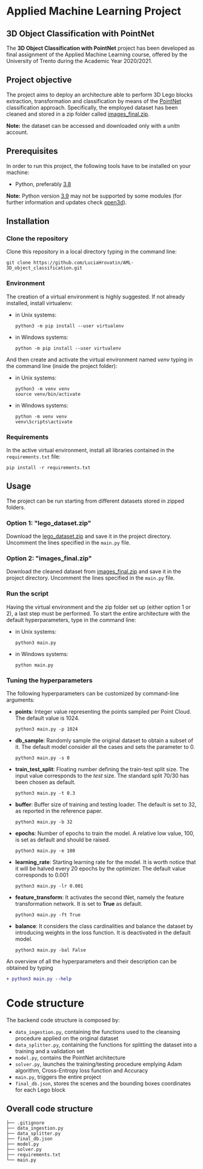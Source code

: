 # Applied Machine Learning Project
## 3D Object Classification with PointNet

The **3D Object Classification with PointNet** project has been developed as final assignment of the Applied Machine Learning course, offered by the University of Trento during the Academic Year 2020/2021.

## Project objective 
The project aims to deploy an architecture able to perform 3D Lego blocks extraction, transformation and classification by means of the [PointNet](https://arxiv.org/abs/1612.00593) classification approach. Specifically, the employed dataset has been cleaned and stored in a zip folder called [images_final.zip](https://drive.google.com/file/d/10B4uLcfnGG-srzVUV8F2Lq3v_a9kPoz1/view?usp=sharing).  

**Note:** the dataset can be accessed and downloaded only with a *unitn* account.  

## Prerequisites 

In order to run this project, the following tools have to be installed on your machine: 
- Python, preferably [3.8](https://www.python.org/downloads/release/python-380/) 

**Note:** Python version [3.9](https://www.python.org/downloads/release/python-390/) may not be supported by some modules (for further information and updates check [open3d](http://www.open3d.org/docs/latest/getting_started.html)).   

## Installation 

### Clone the repository 

Clone this repository in a local directory typing in the command line: 

```
git clone https://github.com/LuciaHrovatin/AML-3D_object_classification.git
```

### Environment 
The creation of a virtual environment is highly suggested. If not already installed, install virtualenv:

- in Unix systems:
    ```
    python3 -m pip install --user virtualenv
    ```

- in Windows systems:
    ```
    python -m pip install --user virtualenv
    ```

And then create and activate the virtual environment named *venv* typing in the command line (inside the project folder): 

- in Unix systems:
    ```
    python3 -m venv venv
    source venv/bin/activate
    ```

- in Windows systems:
    ```
    python -m venv venv
    venv\Scripts\activate
    ```

### Requirements 

In the active virtual environment, install all libraries contained in the `requirements.txt` file:

```
pip install -r requirements.txt
```

## Usage 
The project can be run starting from different datasets stored in zipped folders. 

### Option 1: "lego_dataset.zip"  
Download the [lego_dataset.zip](https://drive.google.com/file/d/1fohALgsFKM8VXY1pxoBkeANy_f52IdtL/view?usp=sharing) and save it in the project directory. Uncomment the lines specified in the `main.py` file.   

### Option 2: "images_final.zip"  
Download the cleaned dataset from [images_final.zip](https://drive.google.com/file/d/10B4uLcfnGG-srzVUV8F2Lq3v_a9kPoz1/view?usp=sharing) and save it in the project directory. Uncomment the lines specified in the `main.py` file.   

### Run the script 
Having the virtual environment and the zip folder set up (either option 1 or 2), a last step must be performed. To start the entire architecture with the default hyperparameters, type in the command line: 

- in Unix systems:
    ```
    python3 main.py
    ```

- in Windows systems:
    ```
    python main.py
    ```
    
### Tuning the hyperparameters

The following hyperparameters can be customized by command-line arguments:

- **points**: Integer value representing the points sampled per Point Cloud. The default value is 1024. 
    ```
    python3 main.py -p 1024
    ```
- **db_sample**: Randomly sample the original dataset to obtain a subset of it. The default model consider all the cases and sets the parameter to 0.
    ```
    python3 main.py -s 0
    ```
- **train_test_split**: Floating number defining the train-test split size. The input value corresponds to the *test* size. The standard split 70/30 has been chosen as default. 
    ```
    python3 main.py -t 0.3
    ```
- **buffer**: Buffer size of training and testing loader. The default is set to 32, as reported in the reference paper. 
    ```
    python3 main.py -b 32
    ```
- **epochs**: Number of epochs to train the model. A relative low value, 100, is set as default and should be raised. 
    ```
    python3 main.py -e 100
    ```
- **learning_rate**: Starting learning rate for the model. It is worth notice that it will be halved every 20 epochs by the optimizer. The default value corresponds to 0.001
    ```
    python3 main.py -lr 0.001
    ```
- **feature_transform**: It activates the second tNet, namely the feature transformation network. It is set to **True** as default. 
    ```
    python3 main.py -ft True
    ```
- **balance**: It considers the class cardinalities and balance the dataset by introducing weights in the loss function. It is deactivated in the default model. 
    ```
    python3 main.py -bal False
    ```

An overview of all the hyperparameters and their description can be obtained by typing     
```diff
+ python3 main.py --help 
``` 

# Code structure

The backend code structure is composed by:
-   `data_ingestion.py`, containing the functions used to the cleansing procedure applied on the original dataset 
-   `data_splitter.py`, containing the functions for splitting the dataset into a training and a validation set 
-   `model.py`, contains the PointNet architecture  
-   `solver.py`, launches the training/testing procedure emplying Adam algorithm, Cross-Entropy loss function and Accuracy   
-   `main.py`, triggers the entire project 
-   `final_db.json`, stores the scenes and the bounding boxes coordinates for each Lego block  

## Overall code structure
```
├── .gitignore
├── data_ingestion.py
├── data_splitter.py
├── final_db.json
├── model.py
├── solver.py
├── requirements.txt
└── main.py
```
